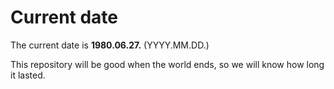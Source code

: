 # Current date

The current date is **1980.06.27.** (YYYY.MM.DD.)

This repository will be good when the world ends, so we will know how long it lasted.